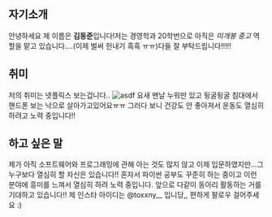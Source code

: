 ## 자기소개
안녕하세요 제 이름은 **김동준**입니다!저는 경영학과 20학번으로 아직은 _미개봉 중고_ 역할을 맡고 있습니다….(이제 벌써 헌내기 흑흑 ㅠㅠ)다들 잘 부탁드립니다!!!!!

## 취미
저의 취미는 넷플릭스 보는겁니다..
![asdf](https://user-images.githubusercontent.com/80935206/112263595-e8a31000-8cb2-11eb-9c09-7b61f4d1a56f.jpg)
요새 맨날 누워만 있고 뒹굴뒹굴 침대에서 핸드폰 보는 낙으로 살아가고있어요ㅠㅠ 그러다 보니 건강도 안 좋아져서 운동도 열심히 하려고 노력 중입니다!!

## 하고 싶은 말
제가 아직 소프트웨어와 프로그래밍에 관해 아는 것도 많지 않고 이제 입문하였지만…그 누구보다 열심히 할 자신은 있습니다!! 혼자서 파이썬 공부도 꾸준히 하는 중이고 이런 분야에 흥미를 느껴서 열심히 하려 노력 중입니다. 앞으로 다같이 동아리 활동하는 거를 기대하고 있습니다!! 제 인스타 아이디는 @toxxny__ 입니당,, 편하게 팔로우 걸어주세요 :)

